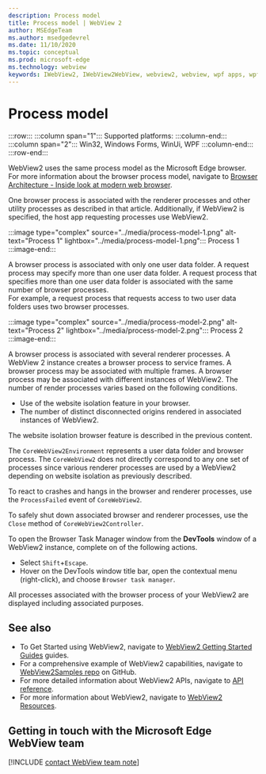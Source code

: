 ```yaml
---
description: Process model
title: Process model | WebView 2
author: MSEdgeTeam
ms.author: msedgedevrel
ms.date: 11/10/2020
ms.topic: conceptual
ms.prod: microsoft-edge
ms.technology: webview
keywords: IWebView2, IWebView2WebView, webview2, webview, wpf apps, wpf, edge, ICoreWebView2, ICoreWebView2Host, browser control, edge html
---
```

# Process model  

:::row:::
   :::column span="1":::
      Supported platforms:
   :::column-end:::
   :::column span="2":::
      Win32, Windows Forms, WinUi, WPF
   :::column-end:::
:::row-end:::  

WebView2 uses the same process model as the Microsoft Edge browser.  For more information about the browser process model, navigate to [Browser Architecture - Inside look at modern web browser][GoogleDeveloperWebUpdates201809InsideBrowserPart1BrowserArchitecture].  

One browser process is associated with the renderer processes and other utility processes as described in that article.  Additionally, if WebView2 is specified, the host app requesting processes use WebView2.  

:::image type="complex" source="../media/process-model-1.png" alt-text="Process 1" lightbox="../media/process-model-1.png":::
   Process 1  
:::image-end:::  

A browser process is associated with only one user data folder.  A request process may specify more than one user data folder.  A request process that specifies more than one user data folder is associated with the same number of browser processes.  
For example, a request process that requests access to two user data folders uses two browser processes.  

:::image type="complex" source="../media/process-model-2.png" alt-text="Process 2" lightbox="../media/process-model-2.png":::
   Process 2  
:::image-end:::  

A browser process is associated with several renderer processes.  A WebView 2 instance creates a browser process to service frames.  A browser process may be associated with multiple frames.  A browser process may be associated with different instances of WebView2.  The number of render processes varies based on the following conditions.  

*   Use of the website isolation feature in your browser.  
*   The number of distinct disconnected origins rendered in associated instances of WebView2.  

The website isolation browser feature is described in the previous content. 
<!--todo:  which previous content?  -->  
 

The `CoreWebView2Environment` represents a user data folder and browser process.  The `CoreWebView2` does not directly correspond to any one set of processes since various renderer processes are used by a WebView2 depending on website isolation as previously described.  

To react to crashes and hangs in the browser and renderer processes, use the `ProcessFailed` event of `CoreWebView2`.  

To safely shut down associated browser and renderer processes, use the `Close` method of `CoreWebView2Controller`.  

To open the Browser Task Manager window from the **DevTools** window of a WebView2 instance, complete on of the following actions.  

*   Select `Shift`+`Escape`.  
*   Hover on the DevTools window title bar, open the contextual menu \(right-click\), and choose `Browser task manager`.  

All processes associated with the browser process of your WebView2 are displayed including associated purposes.  

## See also  

*   To Get Started using WebView2, navigate to [WebView2 Getting Started Guides][Webview2IndexGettingStarted] guides.  
*   For a comprehensive example of WebView2 capabilities, navigate to [WebView2Samples repo][GithubMicrosoftedgeWebview2samples] on GitHub.  
*   For more detailed information about WebView2 APIs, navigate to [API reference][DotnetApiMicrosoftWebWebview2WpfWebview2].  
*   For more information about WebView2, navigate to [WebView2 Resources][Webview2IndexNextSteps].  

## Getting in touch with the Microsoft Edge WebView team  

[!INCLUDE [contact WebView team note](../includes/contact-webview-team-note.md)]  

<!-- links -->  

[Webview2IndexGettingStarted]: ../index.md#getting-started "Getting started - Introduction to Microsoft Edge WebView2 | Microsoft Docs"  
[Webview2IndexNextSteps]: ../index.md#next-steps "Next steps - Introduction to Microsoft Edge WebView2 | Microsoft Docs"  

[DotnetApiMicrosoftWebWebview2WpfWebview2]: /dotnet/api/microsoft.web.webview2.wpf.webview2 "WebView2 Class | Microsoft Docs"  

[GithubMicrosoftedgeWebview2samples]: https://github.com/MicrosoftEdge/WebView2Samples "WebView2 Samples - MicrosoftEdge/WebView2Samples | GitHub"  

[GoogleDeveloperWebUpdates201809InsideBrowserPart1BrowserArchitecture]: https://developers.google.com/web/updates/2018/09/inside-browser-part1#browser-architecture "Browser Architecture - Inside look at modern web browser (part 1)"  
